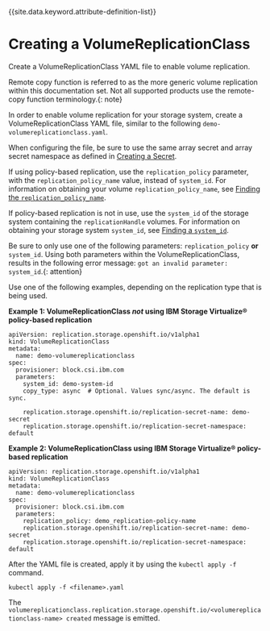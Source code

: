 
{{site.data.keyword.attribute-definition-list}}

# Creating a VolumeReplicationClass

Create a VolumeReplicationClass YAML file to enable volume replication.

Remote copy function is referred to as the more generic volume replication within this documentation set. Not all supported products use the remote-copy function terminology.{: note}

In order to enable volume replication for your storage system, create a VolumeReplicationClass YAML file, similar to the following `demo-volumereplicationclass.yaml`.

When configuring the file, be sure to use the same array secret and array secret namespace as defined in [Creating a Secret](creating_secret.md).

If using policy-based replication, use the `replication_policy` parameter, with the `replication_policy_name` value, instead of `system_id`. For information on obtaining your volume `replication_policy_name`, see [Finding the `replication_policy_name`](finding_replication_policy_name.md).

If policy-based replication is not in use, use the `system_id` of the storage system containing the `replicationHandle` volumes. For information on obtaining your storage system `system_id`, see [Finding a `system_id`](finding_systemid.md).

Be sure to only use one of the following parameters: `replication_policy` **or** `system_id`. Using both parameters within the VolumeReplicationClass, results in the following error message: `got an invalid parameter: system_id`.{: attention}

Use one of the following examples, depending on the replication type that is being used.

**Example 1: VolumeReplicationClass _not_ using IBM Storage Virtualize® policy-based replication**

```
apiVersion: replication.storage.openshift.io/v1alpha1
kind: VolumeReplicationClass
metadata:
  name: demo-volumereplicationclass
spec:
  provisioner: block.csi.ibm.com
  parameters:
    system_id: demo-system-id
    copy_type: async  # Optional. Values sync/async. The default is sync.

    replication.storage.openshift.io/replication-secret-name: demo-secret
    replication.storage.openshift.io/replication-secret-namespace: default
```
**Example 2: VolumeReplicationClass using IBM Storage Virtualize® policy-based replication**

```
apiVersion: replication.storage.openshift.io/v1alpha1
kind: VolumeReplicationClass
metadata:
  name: demo-volumereplicationclass
spec:
  provisioner: block.csi.ibm.com
  parameters:
    replication_policy: demo_replication-policy-name
    replication.storage.openshift.io/replication-secret-name: demo-secret
    replication.storage.openshift.io/replication-secret-namespace: default
```

After the YAML file is created, apply it by using the `kubectl apply -f` command.

    kubectl apply -f <filename>.yaml

The `volumereplicationclass.replication.storage.openshift.io/<volumereplicationclass-name> created` message is emitted.
